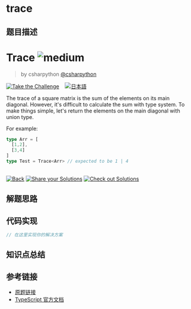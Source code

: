 # trace

## 题目描述

<!--info-header-start--><h1>Trace <img src="https://img.shields.io/badge/-medium-d9901a" alt="medium"/> </h1><blockquote><p>by csharpython <a href="https://github.com/csharpython" target="_blank">@csharpython</a></p></blockquote><p><a href="https://tsch.js.org/35191/play" target="_blank"><img src="https://img.shields.io/badge/-Take%20the%20Challenge-3178c6?logo=typescript&logoColor=white" alt="Take the Challenge"/></a> &nbsp;&nbsp;&nbsp;<a href="./README.ja.md" target="_blank"><img src="https://img.shields.io/badge/-%E6%97%A5%E6%9C%AC%E8%AA%9E-gray" alt="日本語"/></a> </p><!--info-header-end-->

The trace of a square matrix is the sum of the elements on its main diagonal.
However, it's difficult to calculate the sum with type system. 
To make things simple, let's return the elements on the main diagonal with union type.


For example:

```ts
type Arr = [
  [1,2],
  [3,4]
]
type Test = Trace<Arr> // expected to be 1 | 4
```


<!--info-footer-start--><br><a href="../../README.md" target="_blank"><img src="https://img.shields.io/badge/-Back-grey" alt="Back"/></a> <a href="https://tsch.js.org/35191/answer" target="_blank"><img src="https://img.shields.io/badge/-Share%20your%20Solutions-teal" alt="Share your Solutions"/></a> <a href="https://tsch.js.org/35191/solutions" target="_blank"><img src="https://img.shields.io/badge/-Check%20out%20Solutions-de5a77?logo=awesome-lists&logoColor=white" alt="Check out Solutions"/></a> <!--info-footer-end-->

## 解题思路

<!-- 在这里记录你的解题思路和学习笔记 -->

## 代码实现

```typescript
// 在这里实现你的解决方案
```

## 知识点总结

<!-- 在这里总结相关的 TypeScript 知识点 -->

## 参考链接

- [原题链接](https://github.com/type-challenges/type-challenges/tree/main/questions/35191-medium-trace)
- [TypeScript 官方文档](https://www.typescriptlang.org/docs/)
